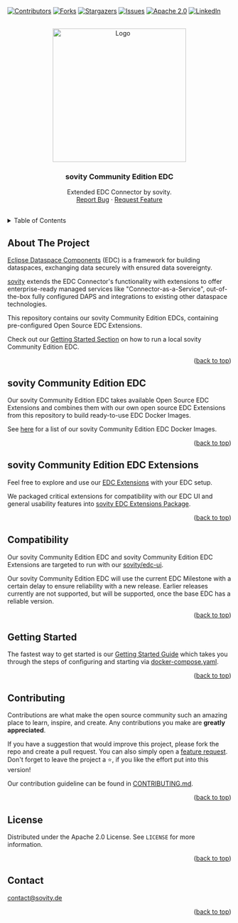 <!-- Improved compatibility of back to top link: See: https://github.com/othneildrew/Best-README-Template/pull/73 -->

<a name="readme-top"></a>

<!-- PROJECT SHIELDS -->

[![Contributors][contributors-shield]][contributors-url]
[![Forks][forks-shield]][forks-url] [![Stargazers][stars-shield]][stars-url]
[![Issues][issues-shield]][issues-url]
[![Apache 2.0][license-shield]][license-url]
[![LinkedIn][linkedin-shield]][linkedin-url]

<!-- PROJECT LOGO -->
<br />
<div align="center">
<a href="https://github.com/sovity/edc-extensions">
<img src="https://raw.githubusercontent.com/sovity/edc-ui/main/src/assets/images/sovity_logo.svg" alt="Logo" width="300">
</a>

<h3 align="center">sovity Community Edition EDC</h3>
<p align="center" style="padding-bottom:16px">
Extended EDC Connector by sovity.
<br />
<a href="https://github.com/sovity/edc-extensions/issues/new?template=bug_report.md">Report Bug</a>
·
<a href="https://github.com/sovity/edc-extensions/issues/new?template=feature_request.md">Request Feature</a>
</p>
</div>

<!-- TABLE OF CONTENTS -->
<details>
   <summary>Table of Contents</summary>
   <ol>
      <li><a href="#about-the-project">About The Project</a></li>
      <li><a href="#our-edc-community-edition">sovity Community Edition EDC</a></li>
      <li><a href="#our-edc-extensions">sovity Community Edition EDC Extensions</a></li>
      <li><a href="#compatibility">Compatibility</a></li>
      <li><a href="#getting-started">Getting Started</a></li>
      <li><a href="#contributing">Contributing</a></li>
      <li><a href="#license">License</a></li>
      <li><a href="#contact">Contact</a></li>
   </ol>
</details>

<!-- ABOUT THE PROJECT -->

## About The Project

[Eclipse Dataspace Components](https://github.com/eclipse-edc) (EDC) is a framework
for building dataspaces, exchanging data securely with ensured data sovereignty.

[sovity](https://sovity.de/) extends the EDC Connector's functionality with extensions to offer
enterprise-ready managed services like "Connector-as-a-Service", out-of-the-box fully configured DAPS
and integrations to existing other dataspace technologies.

This repository contains our sovity Community Edition EDCs, containing pre-configured Open Source EDC Extensions.

Check out our [Getting Started Section](#getting-started) on how to run a local sovity Community Edition EDC.

<p align="right">(<a href="#readme-top">back to top</a>)</p>

<!-- COMPATIBILITY -->

## sovity Community Edition EDC

Our sovity Community Edition EDC takes available Open Source EDC Extensions and combines them with our own
open source EDC Extensions from this repository to build ready-to-use EDC Docker Images.

See [here](launchers/README.md) for a list of our sovity Community Edition EDC Docker Images.

<p align="right">(<a href="#readme-top">back to top</a>)</p>

## sovity Community Edition EDC Extensions

Feel free to explore and use our [EDC Extensions](./extensions) with your EDC setup.

We packaged critical extensions for compatibility with our EDC UI and general usability features into
[sovity EDC Extensions Package](./extensions/sovity-edc-extensions-package).

<p align="right">(<a href="#readme-top">back to top</a>)</p>

## Compatibility

Our sovity Community Edition EDC and sovity Community Edition EDC Extensions are targeted to run with
our [sovity/edc-ui](https://github.com/sovity/edc-ui).

Our sovity Community Edition EDC will use the current EDC Milestone with a certain delay
to ensure reliability with a new release. Earlier releases currently are not supported, but will be
supported, once the base EDC has a reliable version.

<p align="right">(<a href="#readme-top">back to top</a>)</p>

<!-- GETTING STARTED -->

## Getting Started

The fastest way to get started is our [Getting Started Guide](./docs/getting-started/README.md)
which takes you through the steps of configuring and starting via
[docker-compose.yaml](docker-compose.yaml).

<p align="right">(<a href="#readme-top">back to top</a>)</p>


<!-- CONTRIBUTING -->

## Contributing

Contributions are what make the open source community such an amazing place to
learn, inspire, and create. Any contributions you make are **greatly
appreciated**.

If you have a suggestion that would improve this project, please fork the repo and
create a pull request. You can also simply open a [feature request](https://github.com/sovity/edc-extensions/issues/new?template=feature_request.md). Don't forget to leave the project a ⭐, if you like the effort put into this version!

Our contribution guideline can be found in [CONTRIBUTING.md](CONTRIBUTING.md).

<p align="right">(<a href="#readme-top">back to top</a>)</p>

<!-- LICENSE -->

## License

Distributed under the Apache 2.0 License. See `LICENSE` for more information.

<p align="right">(<a href="#readme-top">back to top</a>)</p>

<!-- CONTACT -->

## Contact

contact@sovity.de

<p align="right">(<a href="#readme-top">back to top</a>)</p>

<!-- MARKDOWN LINKS & IMAGES -->
<!-- https://www.markdownguide.org/basic-syntax/#reference-style-links -->

[contributors-shield]:
https://img.shields.io/github/contributors/sovity/edc-extensions.svg?style=for-the-badge

[contributors-url]: https://github.com/sovity/edc-extensions/graphs/contributors

[forks-shield]:
https://img.shields.io/github/forks/sovity/edc-extensions.svg?style=for-the-badge

[forks-url]: https://github.com/sovity/edc-extensions/network/members

[stars-shield]:
https://img.shields.io/github/stars/sovity/edc-extensions.svg?style=for-the-badge

[stars-url]: https://github.com/sovity/edc-extensions/stargazers

[issues-shield]:
https://img.shields.io/github/issues/sovity/edc-extensions.svg?style=for-the-badge

[issues-url]: https://github.com/sovity/edc-extensions/issues

[license-shield]:
https://img.shields.io/github/license/sovity/edc-extensions.svg?style=for-the-badge

[license-url]: https://github.com/sovity/edc-extensions/blob/master/LICENSE.txt

[linkedin-shield]:
https://img.shields.io/badge/-LinkedIn-black.svg?style=for-the-badge&logo=linkedin&colorB=555

[linkedin-url]: https://www.linkedin.com/company/sovity
